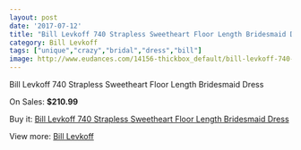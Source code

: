 ```yaml
---
layout: post
date: '2017-07-12'
title: "Bill Levkoff 740 Strapless Sweetheart Floor Length Bridesmaid Dress"
category: Bill Levkoff
tags: ["unique","crazy","bridal","dress","bill"]
image: http://www.eudances.com/14156-thickbox_default/bill-levkoff-740-strapless-sweetheart-floor-length-bridesmaid-dress.jpg
---
```

Bill Levkoff 740 Strapless Sweetheart Floor Length Bridesmaid Dress

On Sales: **$210.99**
<a href="https://www.eudances.com/en/bill-levkoff/4248-bill-levkoff-740-strapless-sweetheart-floor-length-bridesmaid-dress.html"><amp-img layout="responsive" width="600" height="600" src="//www.eudances.com/14156-thickbox_default/bill-levkoff-740-strapless-sweetheart-floor-length-bridesmaid-dress.jpg" alt="Bill Levkoff 740 Strapless Sweetheart Floor Length Bridesmaid Dress 0" /></a>
<a href="https://www.eudances.com/en/bill-levkoff/4248-bill-levkoff-740-strapless-sweetheart-floor-length-bridesmaid-dress.html"><amp-img layout="responsive" width="600" height="600" src="//www.eudances.com/14157-thickbox_default/bill-levkoff-740-strapless-sweetheart-floor-length-bridesmaid-dress.jpg" alt="Bill Levkoff 740 Strapless Sweetheart Floor Length Bridesmaid Dress 1" /></a>

Buy it: [Bill Levkoff 740 Strapless Sweetheart Floor Length Bridesmaid Dress](https://www.eudances.com/en/bill-levkoff/4248-bill-levkoff-740-strapless-sweetheart-floor-length-bridesmaid-dress.html "Bill Levkoff 740 Strapless Sweetheart Floor Length Bridesmaid Dress")

View more: [Bill Levkoff](https://www.eudances.com/en/57-bill-levkoff "Bill Levkoff")